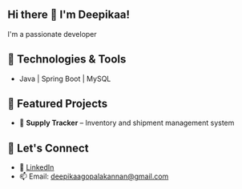 ## Hi there 👋  I'm Deepikaa!

I'm a passionate developer 

## 🚀 Technologies & Tools
- Java | Spring Boot | MySQL

## 📌 Featured Projects
- 🔐 **Supply Tracker** – Inventory and shipment management system


## 💬 Let's Connect
- 💼 [LinkedIn](https://linkedin.com/in/deepikaa-gopalakannan)
- 📫 Email: deepikaagopalakannan@gmail.com

<!--
**deepikaa08/deepikaa08** is a ✨ _special_ ✨ repository because its `README.md` (this file) appears on your GitHub profile.

Here are some ideas to get you started:

- 🔭 I’m currently working on ...
- 🌱 I’m currently learning ...
- 👯 I’m looking to collaborate on ...
- 🤔 I’m looking for help with ...
- 💬 Ask me about ...
- 📫 How to reach me: ...
- 😄 Pronouns: ...
- ⚡ Fun fact: ...
-->
